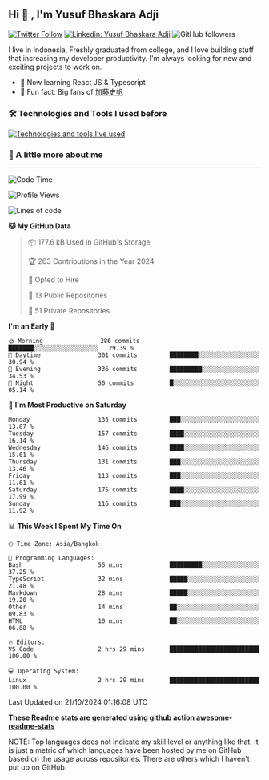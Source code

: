 ## Hi 👋 , I'm Yusuf Bhaskara Adji

[![Twitter Follow](https://img.shields.io/twitter/follow/frelein_asli?label=Follow)](https://twitter.com/intent/follow?screen_name=frelein_asli)
[![Linkedin: Yusuf Bhaskara Adji](https://img.shields.io/badge/-yusufadji-blue?style=flat-square&logo=Linkedin&logoColor=white&link=https://www.linkedin.com/in/yusuf-bhaskara-adji/)](https://www.linkedin.com/in/yusuf-bhaskara-adji/)
![GitHub followers](https://img.shields.io/github/followers/yusufadji?label=Follow&style=social)

I live in Indonesia, Freshly graduated from college, and I love building stuff that increasing my developer productivity. I'm always looking for new and exciting projects to work on.

- 🌱 Now learning React JS & Typescript
- 🐻 Fun fact: Big fans of [加藤史帆](https://www.instagram.com/katoshi.official/)

### 🛠️ Technologies and Tools I used before

[![Technologies and tools I've used](https://skillicons.dev/icons?i=html,css,js,ts,php,python,kotlin,tailwind,bootstrap,next,express,sequelize,mysql,prisma,firebase,vercel,vscode,androidstudio,bash,git,postman,figma,docker,linux&perline=12)](#)

### 🐣 A little more about me

---

<!--START_SECTION:waka-->
![Code Time](http://img.shields.io/badge/Code%20Time-1%2C107%20hrs%2019%20mins-blue)

![Profile Views](http://img.shields.io/badge/Profile%20Views-0-blue)

![Lines of code](https://img.shields.io/badge/From%20Hello%20World%20I%27ve%20Written-673.9%20thousand%20lines%20of%20code-blue)

**🐱 My GitHub Data** 

> 📦 177.6 kB Used in GitHub's Storage 
 > 
> 🏆 263 Contributions in the Year 2024
 > 
> 💼 Opted to Hire
 > 
> 📜 13 Public Repositories 
 > 
> 🔑 51 Private Repositories 
 > 
**I'm an Early 🐤** 

```text
🌞 Morning                286 commits         ███████░░░░░░░░░░░░░░░░░░   29.39 % 
🌆 Daytime                301 commits         ████████░░░░░░░░░░░░░░░░░   30.94 % 
🌃 Evening                336 commits         █████████░░░░░░░░░░░░░░░░   34.53 % 
🌙 Night                  50 commits          █░░░░░░░░░░░░░░░░░░░░░░░░   05.14 % 
```
📅 **I'm Most Productive on Saturday** 

```text
Monday                   135 commits         ███░░░░░░░░░░░░░░░░░░░░░░   13.87 % 
Tuesday                  157 commits         ████░░░░░░░░░░░░░░░░░░░░░   16.14 % 
Wednesday                146 commits         ████░░░░░░░░░░░░░░░░░░░░░   15.01 % 
Thursday                 131 commits         ███░░░░░░░░░░░░░░░░░░░░░░   13.46 % 
Friday                   113 commits         ███░░░░░░░░░░░░░░░░░░░░░░   11.61 % 
Saturday                 175 commits         ████░░░░░░░░░░░░░░░░░░░░░   17.99 % 
Sunday                   116 commits         ███░░░░░░░░░░░░░░░░░░░░░░   11.92 % 
```


📊 **This Week I Spent My Time On** 

```text
🕑︎ Time Zone: Asia/Bangkok

💬 Programming Languages: 
Bash                     55 mins             █████████░░░░░░░░░░░░░░░░   37.25 % 
TypeScript               32 mins             █████░░░░░░░░░░░░░░░░░░░░   21.48 % 
Markdown                 28 mins             █████░░░░░░░░░░░░░░░░░░░░   19.20 % 
Other                    14 mins             ██░░░░░░░░░░░░░░░░░░░░░░░   09.83 % 
HTML                     10 mins             ██░░░░░░░░░░░░░░░░░░░░░░░   06.88 % 

🔥 Editors: 
VS Code                  2 hrs 29 mins       █████████████████████████   100.00 % 

💻 Operating System: 
Linux                    2 hrs 29 mins       █████████████████████████   100.00 % 
```


 Last Updated on 21/10/2024 01:16:08 UTC
<!--END_SECTION:waka-->

**These Readme stats are generated using github action [awesome-readme-stats](https://github.com/anmol098/waka-readme-stats)**

NOTE: Top languages does not indicate my skill level or anything like that. It is just a metric of which languages have been hosted by me on GitHub based on the usage across repositories. There are others which I haven't put up on GitHub.
